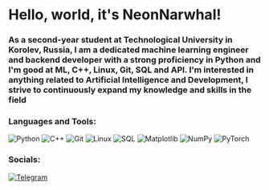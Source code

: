 # Hello, world, it's NeonNarwhal!
### As a second-year student at Technological University in Korolev, Russia, I am a dedicated machine learning engineer and backend developer with a strong proficiency in Python and I'm good at ML, C++, Linux, Git, SQL and API. I'm interested in anything related to Artificial Intelligence and Development, I strive to continuously expand my knowledge and skills in the field

### Languages and Tools:

![Python](https://img.shields.io/badge/-Python-090909?style=for-the-badge&logo=Python&logoColor=#F0E68C) ![C++](https://img.shields.io/badge/-C++-090909?style=for-the-badge&logo=C%2B%2B&logoColor=6296CC) ![Git](https://img.shields.io/badge/-Git-090909?style=for-the-badge&logo=Git&logoColor=#B22222) ![Linux](https://img.shields.io/badge/-Linux-090909?style=for-the-badge&logo=Linux&logoColor=#F5F5DC) ![SQL](https://img.shields.io/badge/-Sql-090909?style=for-the-badge&logo=PostgreSQL&logoColor=#696969) ![Matplotlib](https://img.shields.io/badge/Matplotlib-%23ffffff.svg?style=for-the-badge&logo=Matplotlib&logoColor=black) ![NumPy](https://img.shields.io/badge/numpy-%23013243.svg?style=for-the-badge&logo=numpy&logoColor=) ![PyTorch](https://img.shields.io/badge/PyTorch-%23EE4C2C.svg?style=for-the-badge&logo=PyTorch&logoColor=white)

### Socials:

[![Telegram](https://img.shields.io/badge/-Telegram-090909?style=for-the-badge&logo=telegram&logoColor=27A0D9)](https://t.me/NeonNarwhal)
